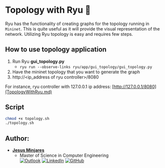 # Topology with Ryu :dragon:

Ryu has the functionality of creating graphs for the topology running in `Mininet`. This is quite useful as it will provide the visual representation of the network. Utilizing Ryu topology is easy and requires few steps. 

## How to use topology application
1) Run Ryu **gui_topology.py** 
    * `ryu run --observe-links ryu/app/gui_topology/gui_topology.py`
2) Have the mininet topology that you want to generate the graph
3) http://<ip_address of ryu controller>/8080

For instance, ryu controller with 127.0.0.1 ip address:
[http://127.0.0.1/8080](TopologyWithRyu.md)

## Script
```bash
chmod +x topology.sh
./topology.sh
```

## **Author:**
* [**Jesus Minjares**](https://github.com/jminjares4)<br>
  * Master of Science in Computer Engineering<br>
[![Outlook](https://img.shields.io/badge/Microsoft_Outlook-0078D4?style=for-the-badge&logo=microsoft-outlook&logoColor=white&style=flat)](mailto:jminjares4@miners.utep.edu) 
[![LinkedIn](https://img.shields.io/badge/LinkedIn-0077B5?style=for-the-badge&logo=linkedin&logoColor=white&style=flat)](https://www.linkedin.com/in/jesus-minjares-157a21195/) [![GitHub](https://img.shields.io/badge/GitHub-100000?style=for-the-badge&logo=github&logoColor=white&style=flat)](https://github.com/jminjares4)
